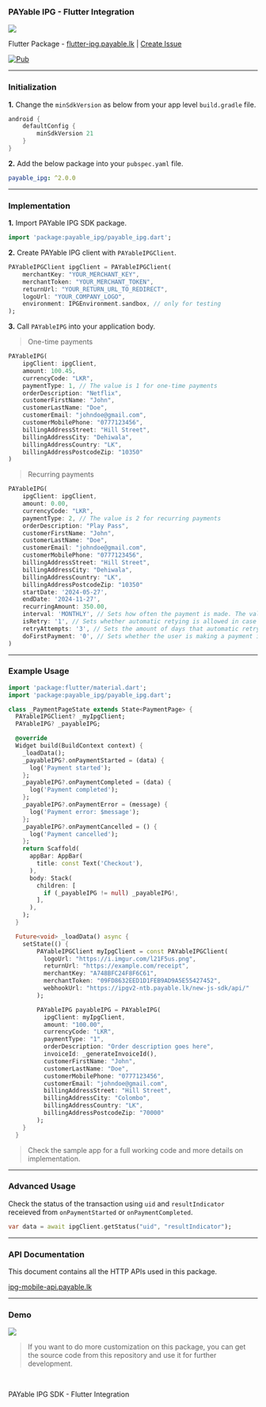 ### PAYable IPG - Flutter Integration

![](https://i.imgur.com/ERpCDa7.png)

Flutter Package - [flutter-ipg.payable.lk](https://flutter-ipg.payable.lk) | [Create Issue](https://github.com/payable/flutter-ipg/issues/new)

[![Pub](https://img.shields.io/pub/v/payable_ipg.svg)](https://pub.dartlang.org/packages/payable_ipg)

<hr/>

### Initialization

<b>1.</b> Change the `minSdkVersion` as below from your app level `build.gradle` file.

```gradle
android {
    defaultConfig {
        minSdkVersion 21
    }
}
```

<b>2.</b> Add the below package into your `pubspec.yaml` file.

```yaml
payable_ipg: ^2.0.0
```

<hr/>

### Implementation

<b>1.</b> Import PAYable IPG SDK package.

```dart
import 'package:payable_ipg/payable_ipg.dart';
```

<b>2.</b> Create PAYable IPG client with `PAYableIPGClient`.

```dart 
PAYableIPGClient ipgClient = PAYableIPGClient(
    merchantKey: "YOUR_MERCHANT_KEY",
    merchantToken: "YOUR_MERCHANT_TOKEN",
    returnUrl: "YOUR_RETURN_URL_TO_REDIRECT",
    logoUrl: "YOUR_COMPANY_LOGO",
    environment: IPGEnvironment.sandbox, // only for testing
);
```

<b>3.</b> Call `PAYableIPG` into your application body.

> One-time payments
```dart
PAYableIPG(
    ipgClient: ipgClient,
    amount: 100.45,
    currencyCode: "LKR",
    paymentType: 1, // The value is 1 for one-time payments
    orderDescription: "Netflix",
    customerFirstName: "John",
    customerLastName: "Doe",
    customerEmail: "johndoe@gmail.com",
    customerMobilePhone: "0777123456",
    billingAddressStreet: "Hill Street",
    billingAddressCity: "Dehiwala",
    billingAddressCountry: "LK",
    billingAddressPostcodeZip: "10350"
)
```


> Recurring payments
```dart
PAYableIPG(
    ipgClient: ipgClient,
    amount: 0.00,
    currencyCode: "LKR",
    paymentType: 2, // The value is 2 for recurring payments
    orderDescription: "Play Pass",
    customerFirstName: "John",
    customerLastName: "Doe",
    customerEmail: "johndoe@gmail.com",
    customerMobilePhone: "0777123456",
    billingAddressStreet: "Hill Street",
    billingAddressCity: "Dehiwala",
    billingAddressCountry: "LK",
    billingAddressPostcodeZip: "10350"
    startDate: '2024-05-27',
    endDate: '2024-11-27',
    recurringAmount: 350.00,
    interval: 'MONTHLY', // Sets how often the payment is made. The value can be MONTHLY, QUARTERLY or YEARLY.
    isRetry: '1', // Sets whether automatic retying is allowed in case of a payment fails. (1 - allowed, 0 - not allowed)
    retryAttempts: '3', // Sets the amount of days that automatic retrying will be performed.
    doFirstPayment: '0', // Sets whether the user is making a payment in addition to the recurring amount.
)
```

<hr/>

### Example Usage

```dart
import 'package:flutter/material.dart';
import 'package:payable_ipg/payable_ipg.dart';

class _PaymentPageState extends State<PaymentPage> {
  PAYableIPGClient? _myIpgClient;
  PAYableIPG? _payableIPG;

  @override
  Widget build(BuildContext context) {
    _loadData();
    _payableIPG?.onPaymentStarted = (data) {
      log('Payment started');
    };
    _payableIPG?.onPaymentCompleted = (data) {
      log('Payment completed');
    };
    _payableIPG?.onPaymentError = (message) {
      log('Payment error: $message');
    };
    _payableIPG?.onPaymentCancelled = () {
      log('Payment cancelled');
    };
    return Scaffold(
      appBar: AppBar(
        title: const Text('Checkout'),
      ),
      body: Stack(
        children: [
          if (_payableIPG != null) _payableIPG!,
        ],
      ),
    );
  }

  Future<void> _loadData() async {
    setState(() {
        PAYableIPGClient myIpgClient = const PAYableIPGClient(
          logoUrl: "https://i.imgur.com/l21F5us.png",
          returnUrl: "https://example.com/receipt",
          merchantKey: "A748BFC24F8F6C61",
          merchantToken: "09FD8632EED1D1FEB9AD9A5E55427452",
          webhookUrl: "https://ipgv2-ntb.payable.lk/new-js-sdk/api/"
        );

        PAYableIPG payableIPG = PAYableIPG(
          ipgClient: myIpgClient,
          amount: "100.00",
          currencyCode: "LKR",
          paymentType: "1",
          orderDescription: "Order description goes here",
          invoiceId: _generateInvoiceId(),
          customerFirstName: "John",
          customerLastName: "Doe",
          customerMobilePhone: "0777123456",
          customerEmail: "johndoe@gmail.com",
          billingAddressStreet: "Hill Street",
          billingAddressCity: "Colombo",
          billingAddressCountry: "LK",
          billingAddressPostcodeZip: "70000"
        );
    }
  }
```
> Check the sample app for a full working code and more details on implementation.

<hr/>

### Advanced Usage

Check the status of the transaction using `uid` and `resultIndicator` receieved from `onPaymentStarted` or `onPaymentCompleted`.

```dart
var data = await ipgClient.getStatus("uid", "resultIndicator");
```

<hr/>

### API Documentation

This document contains all the HTTP APIs used in this package.

[ipg-mobile-api.payable.lk](https://ipg-mobile-api.payable.lk)

<hr/>

### Demo

![](https://raw.githubusercontent.com/payable/flutter-ipg/sprint7/screen.gif)

> If you want to do more customization on this package, you can get the source code from this repository and use it for further development.

<br>

PAYable IPG SDK - Flutter Integration
